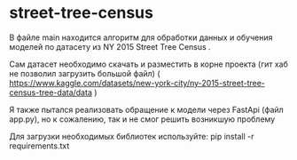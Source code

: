 # street-tree-census

В файле main находится алгоритм для обработки данных и обучения моделей по датасету из NY 2015 Street Tree Census .

Сам датасет необходимо скачать и разместить в корне проекта (гит хаб не позволил загрузить большой файл) ( https://www.kaggle.com/datasets/new-york-city/ny-2015-street-tree-census-tree-data/data )

Я также пытался реализовать обращение к модели через FastApi (файл app.py), но к сожалению, так и не смог решить возникшую проблему

Для загрузки необходимых библиотек используйте: pip install -r requirements.txt
